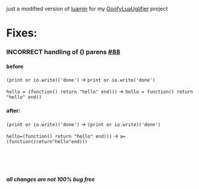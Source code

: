 just a modified version of [luamin](https://github.com/mathiasbynens/luamin/issues/88) for my [GoofyLuaUglifier](https://github.com/mopsfl/GoofyLuaUglifier) project

# Fixes:

### INCORRECT handling of () parens [#88](https://github.com/mathiasbynens/luamin/issues/88)
#### before
`(print or io.write)('done')` -> `print or io.write('done')`

`hello = (function() return "hello" end)()` -> `hello = function() return "hello" end()`

#### after:
`(print or io.write)('done')` -> `(print or io.write)('done')`

`hello=(function() return "hello" end)()` -> `a=(function()return"hello"end)()`

<br><br><br>

##### all changes are not 100% bug free
